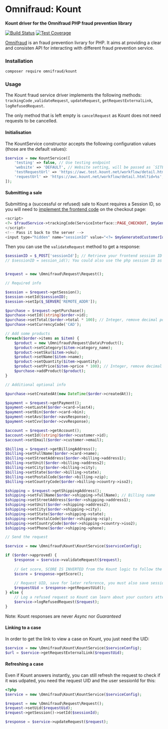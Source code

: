 # Omnifraud: Kount

**Kount driver for the Omnifraud PHP fraud prevention library**

[![Build Status](https://travis-ci.org/lxrco/omnifraud-kount.svg?branch=master)](https://travis-ci.org/lxrco/omnifraud-kount)
[![Test Coverage](https://api.codeclimate.com/v1/badges/355505bfd36473d25c35/test_coverage)](https://codeclimate.com/github/lxrco/omnifraud-kount/test_coverage)


[Omnifraud](https://github.com/lxrco/omnifraud) is an fraud prevention livrary for PHP. It aims at providing a clear and consisten API for interacting with different fraud prevention service.

### Installation

```bash
composer require omnifraud/kount
```

### Usage

The Kount fraud service driver implements the following methods:
`trackingCode` ,`validateRequest`, `updateRequest`, `getRequestExternalLink`, `logRefusedRequest`.

The only method that is left empty is `cancelRequest` as Kount does not need requests to be cancelled.

#### Initialisation

The KountService constructor accepts the following configuration values (those are the default values):
```php
$service = new KountService([
    'testing' => false, // Use testing endpoint
    'website' => 'DEFAULT', // Website setting, will be passed as `SITE` to Kount
    'testRequestUrl' => 'https://awc.test.kount.net/workflow/detail.html?id=%s', // Url to view a TEST request
    'requestUrl' => 'https://awc.kount.net/workflow/detail.html?id=%s', // Url to view a PRODUCTION request
]);
```

#### Submitting a sale

Submitting a (successful or refused) sale to Kount requires a Session ID, so you will need to [implement the frontend code](https://github.com/lxrco/omnifraud#frontend-code) on the checkout page:
```php
<script>
<?= $fraudService->trackingCode(ServiceInterface::PAGE_CHECKOUT, $myGeneratedCustomerId); ?>
</script>
<!-- Pass it back to the server -->
<input type="hidden" name="sessionId" value="<?= $myGeneratedCustomerId ?>">
```

Then you can use the `validateRequest` method to get a response:

```php
$sessionID = $_POST['sessionId']; // Retrieve your frontend session ID
// $sessionID = session_id(); You could also use the php session ID as long as you pass the same one to the frontend code


$request = new \Omnifraud\Request\Request();

// Required info

$session = $request->getSession();
$session->setId($sessionID);
$session->setIp($_SERVER['REMOTE_ADDR']);

$purchase = $request->getPurchase();
$purchase->setId((string)$order->id);
$purchase->setTotal($order->total * 100); // Integer, remove decimal point
$purchase->setCurrencyCode('CAD');

// Add some products
foreach($order->items as $item) {
    $product = new \Omnifraud\Request\Data\Product();
    $product->setCategory($item->category_name);
    $product->setSku($item->sku);
    $product->setName($item->name);
    $product->setQuantity($item->quantity);
    $product->setPrice($item->price * 100); // Integer, remove decimal point
    $purchase->addProduct($product);
}

// Additional optional info

$purchase->setCreatedAt(new DateTime($order->createdAt));

$payment = $request->getPayment();
$payment->setLast4($order->card->last4);
$payment->setBin($order->card->bin);
$payment->setAvs($order->avsResponse);
$payment->setCvv($order->cvvResponse);

$account = $request->getAccount();
$account->setId((string)$order->customer->id);
$account->setEmail($order->customer->email);

$billing = $request->getBillingAddress();
$billing->setFullName($order->card->name);
$billing->setStreetAddress($order->billing->address1);
$billing->setUnit($order->billing->address2);
$billing->setCity($order->billing->city);
$billing->setState($order->billing->state);
$billing->setPostalCode($order->billing->zip);
$billing->setCountryCode($order->billing->country->iso2);

$shipping = $request->getShippingAddress();
$shipping->setFullName($order->shipping->fullName); // Billing name
$shipping->setStreetAddress($order->shipping->address1);
$shipping->setUnit($order->shipping->address2);
$shipping->setCity($order->shipping->city);
$shipping->setState($order->shipping->state);
$shipping->setPostalCode($order->shipping->zip);
$shipping->setCountryCode($order->shipping->country->iso2);
$shipping->setPhone($order->shipping->phone);

// Send the request

$service = new \Omnifraud\Kount\KountService($serviceConfig);

if ($order->approved) {
    $response = $service->validateRequest($request);
    
    // Get score, SCORE IS INVERTED from the Kount logic to follow the Omnifraud convention so 100 is GOOD and 0 is BAD
    $score = $response->getScore();
    
    // Request UID, save for later reference, you must also save sessionId if you want to update the case later
    $requestUid = $response->getRequestUid();
} else {
    // Log a refused request so Kount can learn about your custors attempts
    $service->logRefusedRequest($request);
}

```

Note: Kount responses are never *Async* nor *Guaranteed*


#### Linking to a case

In order to get the link to view a case on Kount, you just need the UID:

```php
$service = new \Omnifraud\Kount\KountService($serviceConfig);
$url = $service->getRequestExternalLink($requestUid);
```

#### Refreshing a case

Even if Kount answers instantly, you can still refresh the request to check if it was udpated, you need the request UID
and the user sessionId for this:

```php
<?php
$service = new \Omnifraud\Kount\KountService($serviceConfig);

$request = new \Omnifraud\Request\Request();
$request->setUid($requestUid);
$request->getSession()->setId($sessionId);

$response = $service->updateRequest($request);

```
